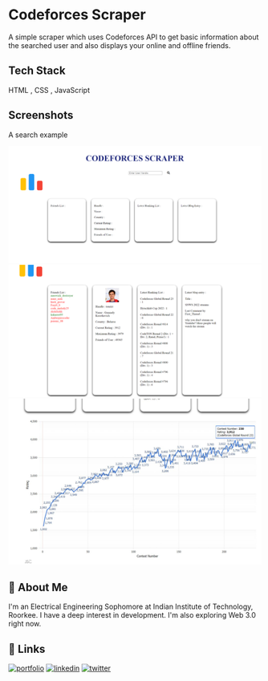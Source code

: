 # Codeforces Scraper

A simple scraper which uses Codeforces API to get basic information about the searched user and also displays your online and offline friends.

## Tech Stack

HTML , CSS , JavaScript

## Screenshots

A search example

![alt text](resources/homepage.png)
![alt text](resources/examplesearch.png)
![alt text](resources/graphsexample.jpg)

## 🚀 About Me

I'm an Electrical Engineering Sophomore at Indian Institute of Technology, Roorkee. I have a deep interest in development. I'm also exploring Web 3.0 right now.

## 🔗 Links

[![portfolio](https://img.shields.io/badge/my_portfolio-000?style=for-the-badge&logo=ko-fi&logoColor=white)](https://arshdawra.github.io/)
[![linkedin](https://img.shields.io/badge/linkedin-0A66C2?style=for-the-badge&logo=linkedin&logoColor=white)](https://www.linkedin.com/in/arshita-dawra-4a407321b/)
[![twitter](https://img.shields.io/badge/twitter-1DA1F2?style=for-the-badge&logo=twitter&logoColor=white)](https://twitter.com/Arshitadawra)
